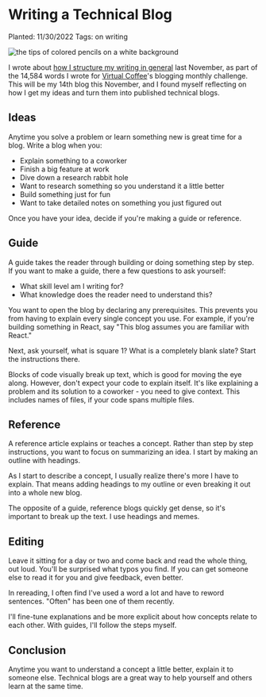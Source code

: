 # Writing a Technical Blog

Planted: 11/30/2022
Tags: on writing

![the tips of colored pencils on a white background](https://images.abbeyperini.com/pencils.jpeg)

I wrote about [how I structure my writing in general](https://dev.to/abbeyperini/how-i-structure-my-writing-55ha) last November, as part of the 14,584 words I wrote for [Virtual Coffee](https://virtualcoffee.io/)'s blogging monthly challenge. This will be my 14th blog this November, and I found myself reflecting on how I get my ideas and turn them into published technical blogs.

## Ideas

Anytime you solve a problem or learn something new is great time for a blog. Write a blog when you:

- Explain something to a coworker
- Finish a big feature at work
- Dive down a research rabbit hole
- Want to research something so you understand it a little better
- Build something just for fun
- Want to take detailed notes on something you just figured out

Once you have your idea, decide if you're making a guide or reference.

## Guide

A guide takes the reader through building or doing something step by step. If you want to make a guide, there a few questions to ask yourself:

- What skill level am I writing for?
- What knowledge does the reader need to understand this?

You want to open the blog by declaring any prerequisites. This prevents you from having to explain every single concept you use. For example, if you're building something in React, say "This blog assumes you are familiar with React."

Next, ask yourself, what is square 1? What is a completely blank slate? Start the instructions there.

Blocks of code visually break up text, which is good for moving the eye along. However, don't expect your code to explain itself. It's like explaining a problem and its solution to a coworker - you need to give context. This includes names of files, if your code spans multiple files.

## Reference

A reference article explains or teaches a concept. Rather than step by step instructions, you want to focus on summarizing an idea. I start by making an outline with headings.

As I start to describe a concept, I usually realize there's more I have to explain. That means adding headings to my outline or even breaking it out into a whole new blog.

The opposite of a guide, reference blogs quickly get dense, so it's important to break up the text. I use headings and memes.

## Editing

Leave it sitting for a day or two and come back and read the whole thing, out loud. You'll be surprised what typos you find. If you can get someone else to read it for you and give feedback, even better.

In rereading, I often find I've used a word a lot and have to reword sentences. "Often" has been one of them recently.

I'll fine-tune explanations and be more explicit about how concepts relate to each other. With guides, I'll follow the steps myself.

## Conclusion

Anytime you want to understand a concept a little better, explain it to someone else. Technical blogs are a great way to help yourself and others learn at the same time.
